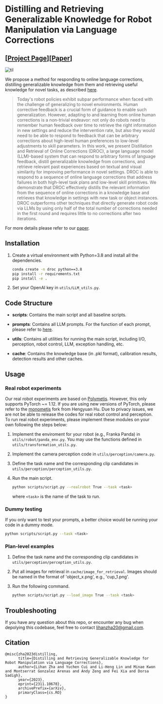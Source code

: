 # Distilling and Retrieving Generalizable Knowledge for Robot Manipulation via Language Corrections
## [<a href="https://sites.google.com/stanford.edu/droc" target="_blank">Project Page</a>][<a href="https://arxiv.org/abs/2311.10678">Paper</a>]

![til](https://github.com/lihzha/visualizations/blob/main/overview(twitter).gif)

We propose a method for responding to online language corrections, distilling generalizable knowledge from them and retrieving useful knowledge for novel tasks, as described <a href="https://sites.google.com/stanford.edu/droc" target="_blank">here</a>.

[//]: # (### Abstract)
> Today's robot policies exhibit subpar performance when faced with the challenge of generalizing to novel environments. Human corrective feedback is a crucial form of guidance to enable such generalization. However, adapting to and learning from online human corrections is a non-trivial endeavor: not only do robots need to remember human feedback over time to retrieve the right information in new settings and reduce the intervention rate, but also they would need to be able to respond to feedback that can be arbitrary corrections about high-level human preferences to low-level adjustments to skill parameters. In this work, we present Distillation and Retrieval of Online Corrections (DROC), a large language model (LLM)-based system that can respond to arbitrary forms of language feedback, distill generalizable knowledge from corrections, and retrieve relevant past experiences based on textual and visual similarity for improving performance in novel settings. DROC is able to respond to a sequence of online language corrections that address failures in both high-level task plans and low-level skill primitives. We demonstrate that DROC effectively distills the relevant information from the sequence of online corrections in a knowledge base and retrieves that knowledge in settings with new task or object instances. DROC outperforms other techniques that directly generate robot code via LLMs by using only half of the total number of corrections needed in the first round and requires little to no corrections after two iterations.

For more details please refer to our [paper](https://arxiv.org/abs/2311.10678).


## Installation

1. Create a virtual environment with Python=3.8 and install all the dependencies.
      ```bash
      conda create -n droc python==3.8
      pip install -r requirements.txt
      pip install -e .
      ```

2. Set your OpenAI key in `utils/LLM_utils.py`.

## Code Structure

* **scripts**: Contains the main script and all baseline scripts.

* **prompts**: Contains all LLM prompts. For the function of each prompt, please refer to [here](https://github.com/Stanford-ILIAD/droc/tree/main/prompts/prompt_overview.md).

* **utils**: Contains all utilities for running the main script, including I/O, perception, robot control, LLM, exception handling, etc.

* **cache**: Contains the knowledge base (in .pkl format), calibration results, detection results and other caches.


## Usage

### Real robot experiments

Our real robot experiments are based on [Polymetis](https://github.com/facebookresearch/fairo/tree/main/polymetis). However, this only supports PyTorch ~= 1.12. If you are using new versions of PyTorch, please refer to the [monometis](https://github.com/hengyuan-hu/monometis) fork from Hengyuan Hu. Due to privacy issues, we are not be able to release the codes for real robot control and perception. To run real robot experiments, please implement these modules on your own following the steps below:

1. Implement the enviroment for your robot (e.g., Franka Panda) in `utils/robot/panda_env.py`. You may use the functions defined in `utils/transformation_utils.py`.

2. Implement the camera perception code in `utils/perception/camera.py`.

3. Define the task name and the corresponding clip candidates in `utils/perception/perception_utils.py`.

4. Run the main script.
      ```bash
      python scripts/script.py --realrobot True --task <task>
      ```
      where `<task>` is the name of the task to run.

### Dummy testing
If you only want to test your prompts, a better choice would be running your code in a dummy mode.
```bash
python scripts/script.py --task <task>
```

### Plan-level examples

1. Define the task name and the corresponding clip candidates in `utils/perception/perception_utils.py`.

2. Put all images for retrieval in `cache/image_for_retrieval`. Images should be named in the format of 'object_x.png', e.g., 'cup_1.png'.

3. Run the following command.
      ```bash
      python scripts/script.py --load_image True --task <task>
      ```


## Troubleshooting
If you have any question about this repo, or encounter any bug when depolying this codebase, feel free to contact <lihanzha20@gmail.com>.


## Citation

```
@misc{zha2023distilling,
      title={Distilling and Retrieving Generalizable Knowledge for Robot Manipulation via Language Corrections}, 
      author={Lihan Zha and Yuchen Cui and Li-Heng Lin and Minae Kwon and Montserrat Gonzalez Arenas and Andy Zeng and Fei Xia and Dorsa Sadigh},
      year={2023},
      eprint={2311.10678},
      archivePrefix={arXiv},
      primaryClass={cs.RO}
}
```
